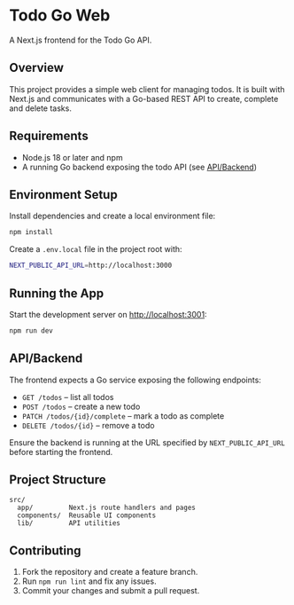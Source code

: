 # Todo Go Web

A Next.js frontend for the Todo Go API.

## Overview

This project provides a simple web client for managing todos. It is built with
Next.js and communicates with a Go-based REST API to create, complete and delete
tasks.

## Requirements

- Node.js 18 or later and npm
- A running Go backend exposing the todo API (see [API/Backend](#apibackend))

## Environment Setup

Install dependencies and create a local environment file:

```bash
npm install
```

Create a `.env.local` file in the project root with:

```bash
NEXT_PUBLIC_API_URL=http://localhost:3000
```

## Running the App

Start the development server on
[http://localhost:3001](http://localhost:3001):

```bash
npm run dev
```

## API/Backend

The frontend expects a Go service exposing the following endpoints:

- `GET /todos` – list all todos
- `POST /todos` – create a new todo
- `PATCH /todos/{id}/complete` – mark a todo as complete
- `DELETE /todos/{id}` – remove a todo

Ensure the backend is running at the URL specified by `NEXT_PUBLIC_API_URL`
before starting the frontend.

## Project Structure

```
src/
  app/         Next.js route handlers and pages
  components/  Reusable UI components
  lib/         API utilities
```

## Contributing

1. Fork the repository and create a feature branch.
2. Run `npm run lint` and fix any issues.
3. Commit your changes and submit a pull request.

